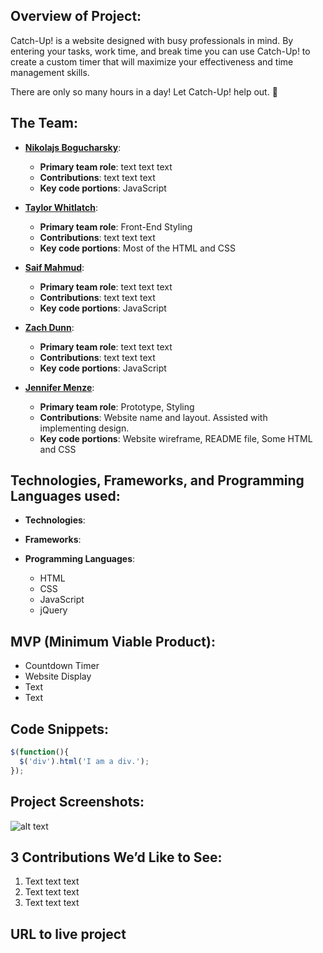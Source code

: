 ## Overview of Project:
Catch-Up! is a website designed with busy professionals in mind. By entering your tasks, work time, and break time you can use Catch-Up! to create a custom timer that will maximize your effectiveness and time management skills. 

There are only so many hours in a day! Let Catch-Up! help out. :tomato: 

## The Team:
* **[Nikolajs Bogucharsky](https://github.com/niktechnopro)**: 
	* **Primary team role**: text text text
  	* **Contributions**:  text text text 
  	* **Key code portions**: JavaScript

* **[Taylor Whitlatch](https://github.com/TaylorWhitlatch)**: 
	* **Primary team role**: Front-End Styling
  	* **Contributions**:  text text text 
  	* **Key code portions**: Most of the HTML and CSS

* **[Saif Mahmud](https://github.com/saiftg)**:
	* **Primary team role**: text text text
  	* **Contributions**:  text text text 
  	* **Key code portions**: JavaScript 

* **[Zach Dunn](https://github.com/ZachDunn8)**: 
	* **Primary team role**: text text text
  	* **Contributions**:  text text text 
  	* **Key code portions**: JavaScript

* **[Jennifer Menze](https://github.com/jamenze)**: 
  	* **Primary team role**: Prototype, Styling
  	* **Contributions**:  Website name and layout. Assisted with implementing design.
  	* **Key code portions**: Website wireframe, README file, Some HTML and CSS


## Technologies, Frameworks, and Programming Languages used:
* **Technologies**:

* **Frameworks**:


* **Programming Languages**:
	* HTML
	* CSS
	* JavaScript
	* jQuery

## MVP (Minimum Viable Product):
* Countdown Timer
* Website Display
* Text
* Text


## Code Snippets:
```javascript
$(function(){
  $('div').html('I am a div.');
});
```

## Project Screenshots:
![alt text](https://i.pinimg.com/736x/02/a7/8a/02a78a1d9c8a6c94ecb633f7cfe6b849--smile-funny-stuff.jpg "Not the real image | do not use")

## 3 Contributions We’d Like to See:
1. Text text text
2. Text text text
3. Text text text

## URL to live project
